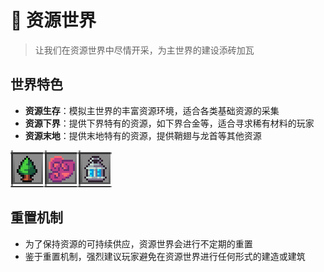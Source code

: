# 🌾 资源世界

> 让我们在资源世界中尽情开采，为主世界的建设添砖加瓦

## 世界特色

- **资源生存**：模拟主世界的丰富资源环境，适合各类基础资源的采集
- **资源下界**：提供下界特有的资源，如下界合金等，适合寻求稀有材料的玩家
- **资源末地**：提供末地特有的资源，提供鞘翅与龙首等其他资源

![截图](资源/e65e226cd464a2dde4c55487c97c2eb0.png)

## 重置机制

- 为了保持资源的可持续供应，资源世界会进行不定期的重置
- 鉴于重置机制，强烈建议玩家避免在资源世界进行任何形式的建造或建筑
